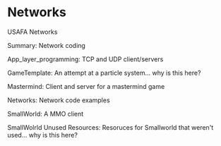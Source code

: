 Networks
========

USAFA Networks

Summary: Network coding

App_layer_programming: TCP and UDP client/servers

GameTemplate: An attempt at a particle system... why is this here?

Mastermind: Client and server for a mastermind game

Networks: Network code examples

SmallWorld: A MMO client

SmallWolrld Unused Resources: Resoruces for Smallworld that weren't used... why is this here?

